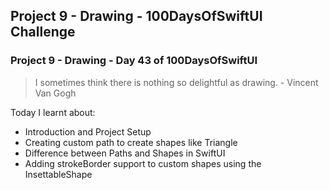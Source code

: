 ## Project 9 - Drawing - 100DaysOfSwiftUI Challenge

### Project 9 - Drawing - Day 43 of 100DaysOfSwiftUI

> I sometimes think there is nothing so delightful as drawing. - Vincent Van Gogh

Today I learnt about: 

- Introduction and Project Setup
- Creating custom path to create shapes like Triangle
- Difference between Paths and Shapes in SwiftUI
- Adding strokeBorder support to custom shapes using the InsettableShape
